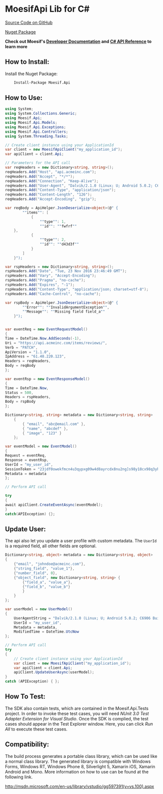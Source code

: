 # MoesifApi Lib for C#


[Source Code on GitHub](https://github.com/moesif/moesifapi-csharp)

[Nuget Package](https://www.nuget.org/packages/Moesif.Api/)

__Check out Moesif's [Developer Documentation](https://www.moesif.com/docs) and [C# API Reference](https://www.moesif.com/docs/api?csharp) to learn more__


## How to Install:

Install the Nuget Package:

```bash
	Install-Package Moesif.Api
```

## How to Use:

```csharp
using System;
using System.Collections.Generic;
using Moesif.Api;
using Moesif.Api.Models;
using Moesif.Api.Exceptions;
using Moesif.Api.Controllers;
using System.Threading.Tasks;

// Create client instance using your ApplicationId
var client = new MoesifApiClient("my_application_id");
var apiClient = client.Api;

// Parameters for the API call
var reqHeaders = new Dictionary<string, string>();
reqHeaders.Add("Host", "api.acmeinc.com");
reqHeaders.Add("Accept", "*/*");
reqHeaders.Add("Connection", "Keep-Alive");
reqHeaders.Add("User-Agent", "Dalvik/2.1.0 (Linux; U; Android 5.0.2; C6906 Build/14.5.A.0.242)");
reqHeaders.Add("Content-Type", "application/json");
reqHeaders.Add("Content-Length", "126");
reqHeaders.Add("Accept-Encoding", "gzip");

var reqBody = ApiHelper.JsonDeserialize<object>(@" {
	    ""items"": [
		    {
			    ""type"": 1,
			    ""id"": ""fwfrf""
	},
		    {
			    ""type"": 2,
			    ""id"": ""d43d3f""
		    }
	    ]
    }");

var rspHeaders = new Dictionary<string, string>();
rspHeaders.Add("Date", "Tue, 23 Nov 2016 23:46:49 GMT");
rspHeaders.Add("Vary", "Accept-Encoding");
rspHeaders.Add("Pragma", "no-cache");
rspHeaders.Add("Expires", "-1");
rspHeaders.Add("Content-Type", "application/json; charset=utf-8");
rspHeaders.Add("Cache-Control", "no-cache");

var rspBody = ApiHelper.JsonDeserialize<object>(@" {
	    ""Error"": ""InvalidArgumentException"",
	    ""Message"": ""Missing field field_a""
    }");


var eventReq = new EventRequestModel()
{
Time = DateTime.Now.AddSeconds(-1),
Uri = "https://api.acmeinc.com/items/reviews/",
Verb = "PATCH",
ApiVersion = "1.1.0",
IpAddress = "61.48.220.123",
Headers = reqHeaders,
Body = reqBody
};

var eventRsp = new EventResponseModel()
{
Time = DateTime.Now,
Status = 500,
Headers = rspHeaders,
Body = rspBody
};

Dictionary<string, string> metadata = new Dictionary<string, string>
	{
		{ "email", "abc@email.com" },
		{ "name", "abcdef" },
		{ "image", "123" }
	};

var eventModel = new EventModel()
{
Request = eventReq,
Response = eventRsp,
UserId = "my_user_id",
SessionToken = "23jdf0owekfmcn4u3qypxg09w4d8ayrcdx8nu2ng]s98y18cx98q3yhwmnhcfx43f",
Metadata = metadata
};

// Perform API call

try
{
await apiClient.CreateEventAsync(eventModel);
}
catch(APIException) {};
```

## Update User:

The api also let you update a user profile with custom metadata. The `UserId` is a required field, all other fields are optional.

```csharp
Dictionary<string, object> metadata = new Dictionary<string, object>
{
	{"email", "johndoe@acmeinc.com"},
	{"string_field", "value_1"},
	{"number_field", 0},
	{"object_field", new Dictionary<string, string> {
		{"field_a", "value_a"},
		{"field_b", "value_b"}
		}
	}
};

var userModel = new UserModel()
{
	UserAgentString = "Dalvik/2.1.0 (Linux; U; Android 5.0.2; C6906 Build/14.5.A.0.242)",
	UserId = "my_user_id",
	Metadata = metadata,
	ModifiedTime = DateTime.UtcNow
};

// Perform API call
try
{
	// Create client instance using your ApplicationId
	var client = new MoesifApiClient("my_application_id");
	var apiClient = client.Api;
	apiClient.UpdateUserAsync(userModel);
}
catch (APIException) { };
```

## How To Test:

The SDK also contain tests, which are contained in the Moesif.Api.Tests project.
In order to invoke these test cases, you will need *NUnit 3.0 Test Adapter Extension for Visual Studio*.
Once the SDK is complied, the test cases should appear in the Test Explorer window.
Here, you can click *Run All* to execute these test cases.

## Compatibility:

The build process generates a portable class library, which can be used like
a normal class library. The generated library is compatible with Windows Forms,
Windows RT, Windows Phone 8, Silverlight 5, Xamarin iOS, Xamarin Android and
Mono. More information on how to use can be found at the following link.

http://msdn.microsoft.com/en-us/library/vstudio/gg597391(v=vs.100).aspx
